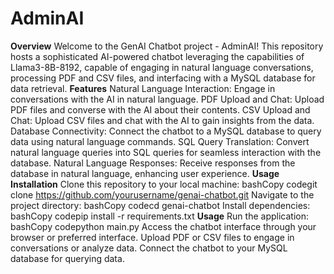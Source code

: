 # AdminAI
**Overview**
Welcome to the GenAI Chatbot project - AdminAI! This repository hosts a sophisticated AI-powered chatbot leveraging the capabilities of Llama3-8B-8192, capable of engaging in natural language conversations, processing PDF and CSV files, and interfacing with a MySQL database for data retrieval.
**Features**
Natural Language Interaction: Engage in conversations with the AI in natural language.
PDF Upload and Chat: Upload PDF files and converse with the AI about their contents.
CSV Upload and Chat: Upload CSV files and chat with the AI to gain insights from the data.
Database Connectivity: Connect the chatbot to a MySQL database to query data using natural language commands.
SQL Query Translation: Convert natural language queries into SQL queries for seamless interaction with the database.
Natural Language Responses: Receive responses from the database in natural language, enhancing user experience.
**Usage**
**Installation**
Clone this repository to your local machine:
bashCopy codegit clone https://github.com/yourusername/genai-chatbot.git
Navigate to the project directory:
bashCopy codecd genai-chatbot
Install dependencies:
bashCopy codepip install -r requirements.txt
**Usage**
Run the application:
bashCopy codepython main.py
Access the chatbot interface through your browser or preferred interface.
Upload PDF or CSV files to engage in conversations or analyze data.
Connect the chatbot to your MySQL database for querying data.
